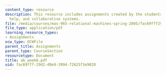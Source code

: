 ```yaml
---
content_type: resource
description: This resource includes assignments created by the students on diamond
  help, and collaborative systems.
file: /media/courses/mas-965-relational-machines-spring-2005/fac69fff29d2d0e93994f2625f3e9028_ab_week6.pdf
file_type: application/pdf
learning_resource_types:
- Assignments
ocw_type: OCWFile
parent_title: Assignments
parent_type: CourseSection
resourcetype: Document
title: ab_week6.pdf
uid: fac69fff-29d2-d0e9-3994-f2625f3e9028
---
```

